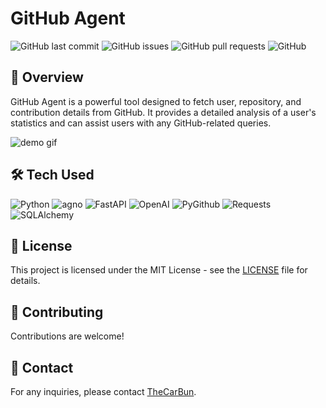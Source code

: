 # GitHub Agent

![GitHub last commit](https://img.shields.io/github/last-commit/TheCarBun/GitHub-Agent)
![GitHub issues](https://img.shields.io/github/issues/TheCarBun/GitHub-Agent)
![GitHub pull requests](https://img.shields.io/github/issues-pr/TheCarBun/GitHub-Agent)
![GitHub](https://img.shields.io/github/license/TheCarBun/GitHub-Agent)

## 🚀 Overview

GitHub Agent is a powerful tool designed to fetch user, repository, and contribution details from GitHub. It provides a detailed analysis of a user's statistics and can assist users with any GitHub-related queries.

![demo gif](github-agent.gif)

## 🛠️ Tech Used

![Python](https://img.shields.io/badge/Python-3.11.9-blue)
![agno](https://img.shields.io/badge/AgnoAI-1.1.8-purple)
![FastAPI](https://img.shields.io/badge/FastAPI-0.115.11-green)
![OpenAI](https://img.shields.io/badge/OpenAI-1.65.3-lightgrey)
![PyGithub](https://img.shields.io/badge/PyGithub-2.6.1-orange)
![Requests](https://img.shields.io/badge/Requests-2.32.3-yellow)
![SQLAlchemy](https://img.shields.io/badge/SQLAlchemy-2.0.38-red)

## 📜 License

This project is licensed under the MIT License - see the [LICENSE](LICENSE) file for details.

## 🤝 Contributing

Contributions are welcome!

## 📧 Contact

For any inquiries, please contact [TheCarBun](https://x.com/subhopriyo).

